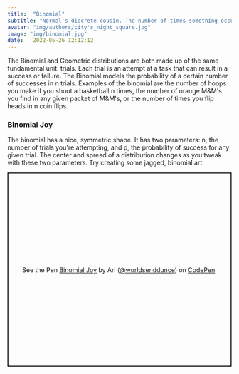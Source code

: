 ```yaml
---
title:  "Binomial"
subtitle: "Normal's discrete cousin. The number of times something occurs in a set number of trials."
avatar: "img/authors/city's_night_square.jpg"
image: "img/binomial.jpg"
date:   2022-05-26 12:12:12
---
```

The Binomial and Geometric distributions are both made up of the same fundamental unit: trials. Each trial is an attempt at a task that can result in a success or failure. The Binomial models the probability of a certain number of successes in n trials. Examples of the binomial are the number of hoops you make if you shoot a basketball n times, the number of orange M&M's you find in any given packet of M&M's, or the number of times you flip heads in n coin flips.

### Binomial Joy
The binomial has a nice, symmetric shape. It has two parameters: n, the number of trials you're attempting, and p, the probability of success for any given trial. The center and spread of a distribution changes as you tweak with these two parameters. Try creating some jagged, binomial art:

<p class="codepen" data-height="436" data-theme-id="dark" data-default-tab="result" data-slug-hash="ExQwzww" data-preview="true" data-user="worldsenddunce" style="height: 436px; box-sizing: border-box; display: flex; align-items: center; justify-content: center; border: 2px solid; margin: 1em 0; padding: 1em;">
  <span>See the Pen <a href="https://codepen.io/worldsenddunce/pen/ExQwzww">
  Binomial Joy</a> by Ari (<a href="https://codepen.io/worldsenddunce">@worldsenddunce</a>)
  on <a href="https://codepen.io">CodePen</a>.</span>
</p>
<script async src="https://cpwebassets.codepen.io/assets/embed/ei.js"></script>
